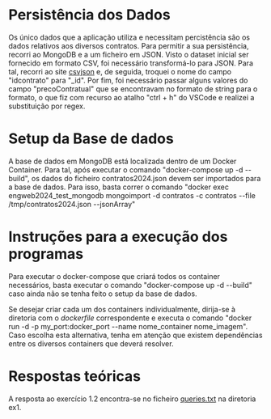 # Persistência dos Dados

Os único dados que a aplicação utiliza e necessitam percistência são os dados relativos aos diversos contratos. Para permitir a sua persistência, recorri ao MongoDB e a um ficheiro em JSON. Visto o dataset inicial ser fornecido em formato CSV, foi necessário transformá-lo para JSON. Para tal, recorri ao site [csvjson](https://csvjson.com/csv2json) e, de seguida, troquei o nome do campo "idcontrato" para "_id". Por fim, foi necessário passar alguns valores do campo "precoContratual" que se encontravam no formato de string para o formato, o que fiz com recurso ao atalho "ctrl + h" do VSCode e realizei a substituição por regex.

# Setup da Base de dados

A base de dados em MongoDB está localizada dentro de um Docker Container. Para tal, após executar o comando "docker-compose up -d --build", os dados do ficheiro contratos2024.json devem ser importados para a base de dados. Para isso, basta correr o comando "docker exec engweb2024_test_mongodb mongoimport -d contratos -c contratos --file /tmp/contratos2024.json --jsonArray"

# Instruções para a execução dos programas

Para executar o docker-compose que criará todos os container necessários, basta executar o comando "docker-compose up -d --build" caso ainda não se tenha feito o setup da base de dados.

Se desejar criar cada um dos containers individualmente, dirija-se à diretoria com o *dockerfile* correspondente e executa o comando "docker run -d -p my_port:docker_port --name nome_container nome_imagem". Caso escolha esta alternativa, tenha em atenção que existem dependências entre os diversos containers que deverá resolver.

# Respostas teóricas

A resposta ao exercício 1.2 encontra-se no ficheiro [queries.txt](ex1\queries.txt) na diretoria ex1.